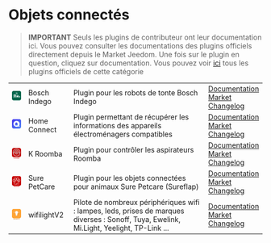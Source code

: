 
# Objets connectés


>**IMPORTANT**
>Seuls les plugins de contributeur ont leur documentation ici. Vous pouvez consulter les documentations des plugins officiels directement depuis le Market Jeedom. Une fois sur le plugin en question, cliquez sur documentation.
>Vous pouvez voir [ici](https://market.jeedom.com/index.php?v=d&p=market&type=plugin&categorie=devicecommunication) tous les plugins officiels de cette catégorie


| | | | |
|--- | --- | --- | ---|
|<img src="BoschIndego/BoschIndego_icon.png" class="pluginLogo" width="100" />|Bosch Indego|Plugin pour les robots de tonte Bosch Indego|[Documentation](https://jpty.github.io/jeedom/plugins/BoschIndego/fr_FR/index.html)<br/>[Market](https://market.jeedom.com/index.php?v=d&p=market_display&id=3937)<br/>[Changelog](https://jpty.github.io/jeedom/plugins/BoschIndego/fr_FR/changelog.html)|
|<img src="homeconnect/homeconnect_icon.png" class="pluginLogo" width="100" />|Home Connect|Plugin permettant de récupérer les informations des appareils électroménagers compatibles|[Documentation](https://jmvedrine.github.io/homeconnect/fr_FR/)<br/>[Market](https://market.jeedom.com/index.php?v=d&p=market_display&id=3894)<br/>[Changelog](https://jmvedrine.github.io/homeconnect/fr_FR/changelog)|
|<img src="kroomba/kroomba_icon.png" class="pluginLogo" width="100" />|K Roomba|Plugin pour contrôler les aspirateurs Roomba|[Documentation](https://jmvedrine.github.io/kroomba/fr_FR/)<br/>[Market](https://market.jeedom.com/index.php?v=d&p=market_display&id=2776)<br/>[Changelog](https://jmvedrine.github.io/kroomba/fr_FR/changelog)|
|<img src="surepetcare/surepetcare_icon.png" class="pluginLogo" width="100" />|Sure PetCare|Plugin pour les objets connectées pour animaux Sure Petcare (Sureflap)|[Documentation](https://jmvedrine.github.io/jeedom-surepetcare/fr_FR/)<br/>[Market](https://market.jeedom.com/index.php?v=d&p=market_display&id=3718)<br/>[Changelog](https://jmvedrine.github.io/jeedom-surepetcare/fr_FR/changelog)|
|<img src="wifilightV2/wifilightV2_icon.png" class="pluginLogo" width="100" />|wifilightV2|Pilote de nombreux périphériques wifi : lampes, leds, prises de marques diverses : Sonoff, Tuya, Ewelink, Mi.Light, Yeelight, TP-Link ... |[Documentation](https://bcaro.github.io/wifilightV2-doc/fr_FR/)<br/>[Market](https://market.jeedom.com/index.php?v=d&p=market_display&id=2793)<br/>[Changelog](https://bcaro.github.io/wifilightV2-doc/fr_FR/changelog)|
